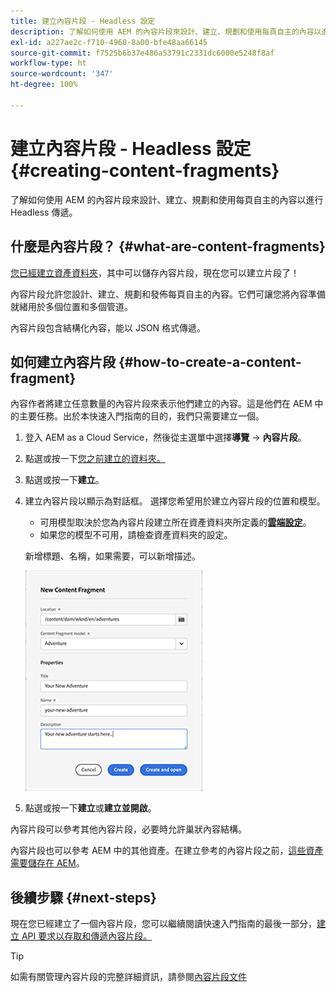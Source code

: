```yaml
---
title: 建立內容片段 - Headless 設定
description: 了解如何使用 AEM 的內容片段來設計、建立、規劃和使用每頁自主的內容以進行 Headless 傳遞。
exl-id: a227ae2c-f710-4968-8a00-bfe48aa66145
source-git-commit: f7525b6b37e486a53791c2331dc6000e5248f8af
workflow-type: ht
source-wordcount: '347'
ht-degree: 100%

---
```


# 建立內容片段 - Headless 設定 {#creating-content-fragments}

了解如何使用 AEM 的內容片段來設計、建立、規劃和使用每頁自主的內容以進行 Headless 傳遞。

## 什麼是內容片段？ {#what-are-content-fragments}

[您已經建立資產資料夾](create-assets-folder.md)，其中可以儲存內容片段，現在您可以建立片段了！

內容片段允許您設計、建立、規劃和發佈每頁自主的內容。它們可讓您將內容準備就緒用於多個位置和多個管道。

內容片段包含結構化內容，能以 JSON 格式傳遞。

## 如何建立內容片段 {#how-to-create-a-content-fragment}

內容作者將建立任意數量的內容片段來表示他們建立的內容。這是他們在 AEM 中的主要任務。出於本快速入門指南的目的，我們只需要建立一個。

1. 登入 AEM as a Cloud Service，然後從主選單中選擇&#x200B;**導覽** -> **內容片段**。

1. 點選或按一下[您之前建立的資料夾。](create-assets-folder.md)
1. 點選或按一下&#x200B;**建立**。
1. 建立內容片段以顯示為對話框。
選擇您希望用於建立內容片段的位置和模型。

   * 可用模型取決於您為內容片段建立所在資產資料夾所定義的&#x200B;[**雲端設定**](create-assets-folder.md)。
   * 如果您的模型不可用，請檢查資產資料夾的設定。

   新增標題、名稱，如果需要，可以新增描述。

   ![「建立新內容片段」對話框](/help/sites-cloud/administering/content-fragments/assets/cfc-console-create.png)

1. 點選或按一下&#x200B;**建立**&#x200B;或&#x200B;**建立並開啟**。

內容片段可以參考其他內容片段，必要時允許巢狀內容結構。

內容片段也可以參考 AEM 中的其他資產。在建立參考的內容片段之前，[這些資產需要儲存在 AEM](/help/assets/manage-digital-assets.md)。

## 後續步驟 {#next-steps}

現在您已經建立了一個內容片段，您可以繼續閱讀快速入門指南的最後一部分，[建立 API 要求以存取和傳遞內容片段。](create-api-request.md)

>[!TIP]
>
>如需有關管理內容片段的完整詳細資訊，請參閱[內容片段文件](/help/sites-cloud/administering/content-fragments/content-fragments.md)
